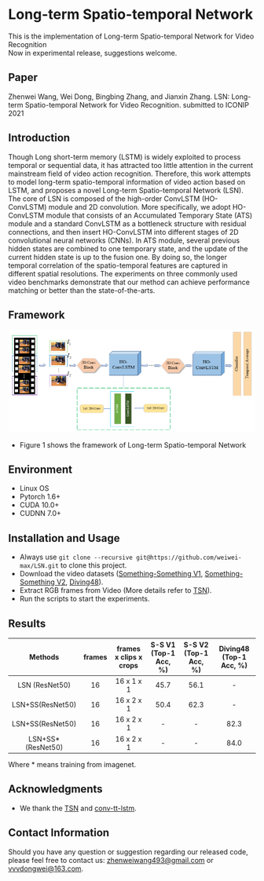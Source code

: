 # Long-term Spatio-temporal Network  
This is the implementation of Long-term Spatio-temporal Network for Video Recognition  
Now in experimental release, suggestions welcome.
## Paper  
Zhenwei Wang, Wei Dong, Bingbing Zhang, and Jianxin Zhang. LSN: Long-term Spatio-temporal Network for Video Recognition.
 submitted to ICONIP 2021
## Introduction  
Though Long short-term memory (LSTM) is widely exploited to process temporal or sequential data, it has attracted too little attention in the current mainstream field of video action recognition. Therefore, this work attempts to model long-term spatio-temporal information of video action based on LSTM, and proposes a novel Long-term Spatio-temporal Network (LSN). The core of LSN is composed of the high-order ConvLSTM (HO-ConvLSTM) module and 2D convolution. More specifically, we adopt HO-ConvLSTM module that consists of an Accumulated Temporary State (ATS) module and a standard ConvLSTM as a bottleneck structure with residual connections, and then insert HO-ConvLSTM into different stages of 2D convolutional neural networks (CNNs). In ATS module, several previous hidden states are combined to one temporary state, and the update of the current hidden state is up to the fusion one. By doing so, the longer temporal correlation of the spatio-temporal features are captured in different spatial resolutions. The experiments on three commonly used video benchmarks demonstrate that our method can achieve performance matching or better than the state-of-the-arts.
## Framework  
![](https://github.com/weiwei-max/LSN/blob/main/LSN_framework.jpg)  
* Figure 1 shows the framework of Long-term Spatio-temporal Network
## Environment      
* Linux OS     
* Pytorch 1.6+    
* CUDA 10.0+    
* CUDNN 7.0+
## Installation and Usage  
* Always use `git clone --recursive git@https://github.com/weiwei-max/LSN.git` to clone this project.  
* Download the video datasets ([Something-Something V1](https://20bn.com/datasets/something-something/v1), [Something-Something V2](https://20bn.com/datasets/something-something/v2), [Diving48](http://www.svcl.ucsd.edu/projects/resound/dataset.html)).
* Extract RGB frames from Video (More details refer to [TSN](https://github.com/yjxiong/temporal-segment-networks)).  
* Run the scripts to start the experiments. 
## Results  
Methods | frames | frames x clips x crops | S-S V1 (Top-1 Acc, %) | S-S V2 (Top-1 Acc, %)  | Diving48 (Top-1 Acc, %)  | 
:----:    | :----:     |:----------:         |:-------:   | :--------:  | :-----: | 
LSN  (ResNet50)    | 16 | 16 x 1 x 1 |  45.7|56.1   | -
LSN+SS(ResNet50) | 16 | 16 x 2 x 1 |  50.4|62.3   | -
LSN+SS(ResNet50)    | 16 | 16 x 2 x 1 |-   |-    | 82.3
LSN+SS*(ResNet50)    | 16 | 16 x 2 x 1 |-   |-    | 84.0  
Where * means training from imagenet.
## Acknowledgments    
* We thank the [TSN](https://github.com/yjxiong/temporal-segment-networks) and [conv-tt-lstm](https://sites.google.com/nvidia.com/conv-tt-lstm).
## Contact Information       
Should you have any question or suggestion regarding our released code, please feel free to contact us: zhenweiwang493@gmail.com or vvvdongwei@163.com.  


